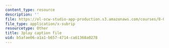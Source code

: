 ```yaml
---
content_type: resource
description: ''
file: https://ol-ocw-studio-app-production.s3.amazonaws.com/courses/8-03sc-physics-iii-vibrations-and-waves-fall-2016/b5afae06a1a1b6574714ca61368a0278_SnNmbVH5DAM.srt
file_type: application/x-subrip
resourcetype: Other
title: 3play caption file
uid: b5afae06-a1a1-b657-4714-ca61368a0278
---
```

